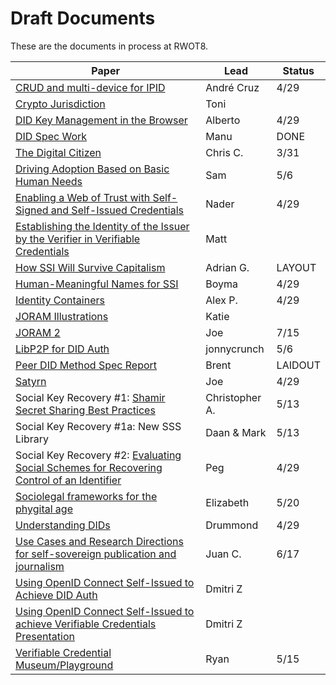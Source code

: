 # Draft Documents

These are the documents in process at RWOT8.

| Paper | Lead | Status |
| ------------- | ------------- | ------- |
| [CRUD and multi-device for IPID](ipid-crud) | André Cruz | 4/29
| [Crypto Jurisdiction](http://bit.ly/cryptojurisdiction) | Toni |
| [DID Key Management in the Browser](did-key-management-browser) | Alberto | 4/29 | 
| [DID Spec Work](https://github.com/WebOfTrustInfo/rwot8-barcelona/blob/master/final-documents/did-spec-refinement.pdf) | Manu | DONE
| [The Digital Citizen](digital-citizen) | Chris C. | 3/31 | 
| [Driving Adoption Based on Basic Human Needs](driving-adoption-with-basic-human-needs) | Sam | 5/6
| [Enabling a Web of Trust with Self-Signed and Self-Issued Credentials](self-signed-credentials) | Nader | 4/29
| [Establishing the Identity of the Issuer by the Verifier in Verifiable Credentials](establishing_the-identity_of_the_issuer_by_the_verifier_in_verifiable_credentials) | Matt |
| [How SSI Will Survive Capitalism](how-ssi-will-survive-capitalism) | Adrian G. | LAYOUT |
| [Human-Meaningful Names for SSI](naming-survey) | Boyma | 4/29
| [Identity Containers](ContainerId) | Alex P. | 4/29
| [JORAM Illustrations](Joram_Illustrated) | Katie |
| [JORAM 2](joram.2.0.0/) | Joe | 7/15
| [LibP2P for DID Auth](lip2p2_did_auth) | jonnycrunch | 5/6
| [Peer DID Method Spec Report](peer-DID-method-spec-report) | Brent | LAIDOUT
| [Satyrn](satyrn) | Joe | 4/29
| Social Key Recovery #1: [Shamir Secret Sharing Best Practices](shamir-secret-sharing-best-practices) | Christopher A. | 5/13
| Social Key Recovery #1a: New SSS Library | Daan & Mark | 5/13
| Social Key Recovery #2: [Evaluating Social Schemes for Recovering Control of an Identifier](Evaluating-social-recovery) | Peg | 4/29
| [Sociolegal frameworks for the phygital age](sociolegal-frameworks.txt) | Elizabeth | 5/20
| [Understanding DIDs](understanding-dids-in-greater-depth) | Drummond | 4/29
| [Use Cases and Research Directions for self-sovereign publication and journalism](journalism-use-cases) | Juan C. | 6/17
| [Using OpenID Connect Self-Issued to Achieve DID Auth](did-auth-oidc) | Dmitri Z |
| [Using OpenID Connect Self-Issued to achieve Verifiable Credentials Presentation](did-auth-vc-exchange) | Dmitri Z |
| [Verifiable Credential Museum/Playground](vc-museum-playground) | Ryan | 5/15
